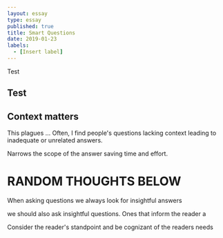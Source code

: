 ```yaml
---
layout: essay
type: essay
published: true
title: Smart Questions
date: 2019-01-23
labels:
  - [Insert label]
---
```


Test

## Test

## Context matters
  This plagues ...  Often, I find people's questions lacking context leading to inadequate or unrelated answers.
  
  Narrows the scope of the answer saving time and effort.
  

# RANDOM THOUGHTS BELOW

When asking questions we always look for insightful answers

we should also ask insightful questions.  Ones that inform the reader a

Consider the reader's standpoint and be cognizant of the readers needs

